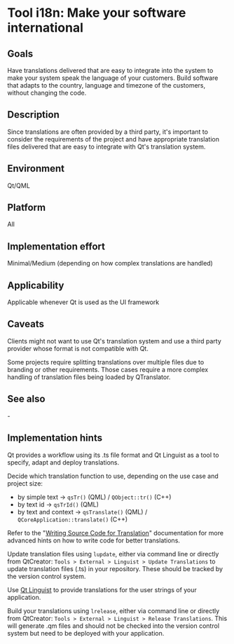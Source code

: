 # Tool i18n: Make your software international

## Goals
Have translations delivered that are easy to integrate into the system to make your system speak the language of your customers. Build software that adapts to the country, language and timezone of the customers, without changing the code.

## Description
Since translations are often provided by a third party, it's important to consider the requirements of the project and have appropriate translation files delivered that are easy to integrate with Qt's translation system.

## Environment
Qt/QML

## Platform
All

## Implementation effort
Minimal/Medium (depending on how complex translations are handled)

## Applicability
Applicable whenever Qt is used as the UI framework

## Caveats
Clients might not want to use Qt's translation system and use a third party provider whose format is not compatible with Qt.

Some projects require splitting translations over multiple files due to branding or other requirements. Those cases require a more complex handling of translation files being loaded by QTranslator.

## See also
\-

## Implementation hints
Qt provides a workflow using its .ts file format and Qt Linguist as a tool to specify, adapt and deploy translations.

Decide which translation function to use, depending on the use case and project size:

- by simple text → `qsTr()` (QML) / `QObject::tr()` (C++)
- by text id → `qsTrId()` (QML)
- by text and context → `qsTranslate()` (QML) / `QCoreApplication::translate()` (C++)

Refer to the "[Writing Source Code for Translation](https://doc.qt.io/qt-5/i18n-source-translation.html)" documentation for more advanced hints on how to write code for better translations.

Update translation files using `lupdate`, either via command line or directly from QtCreator: `Tools > External > Linguist > Update Translations` to update translation files (.ts) in your repository. These should be tracked by the version control system.

Use [Qt Linguist](https://doc.qt.io/qt-5/qtlinguist-index.html) to provide translations for the user strings of your application.

Build your translations using `lrelease`, either via command line or directly from QtCreator:
`Tools > External > Linguist > Release Translations`. This will generate .qm files and should not be checked into the version control system but need to be deployed with your application.